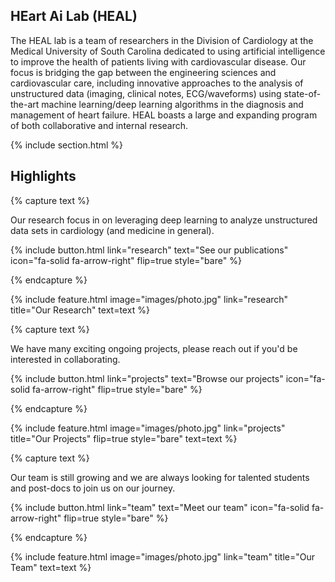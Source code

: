 ---
---

## **HE**art **A**i **L**ab (**HEAL**)

The HEAL lab is a team of researchers in the Division of Cardiology at the Medical University of South Carolina dedicated to using artificial intelligence to improve the health of patients living with cardiovascular disease. Our focus is bridging the gap between the engineering sciences and cardiovascular care, including innovative approaches to the analysis of unstructured data (imaging, clinical notes, ECG/waveforms) using state-of-the-art machine learning/deep learning algorithms in the diagnosis and management of heart failure. HEAL boasts a large and expanding program of both collaborative and internal research.

{% include section.html %}

## Highlights

{% capture text %}

Our research focus in on leveraging deep learning to analyze unstructured data sets in cardiology (and medicine in general). 

{%
  include button.html
  link="research"
  text="See our publications"
  icon="fa-solid fa-arrow-right"
  flip=true
  style="bare"
%}

{% endcapture %}

{%
  include feature.html
  image="images/photo.jpg"
  link="research"
  title="Our Research"
  text=text
%}

{% capture text %}

We have many exciting ongoing projects, please reach out if you'd be interested in collaborating.

{%
  include button.html
  link="projects"
  text="Browse our projects"
  icon="fa-solid fa-arrow-right"
  flip=true
  style="bare"
%}

{% endcapture %}

{%
  include feature.html
  image="images/photo.jpg"
  link="projects"
  title="Our Projects"
  flip=true
  style="bare"
  text=text
%}

{% capture text %}

Our team is still growing and we are always looking for talented students and post-docs to join us on our journey.

{%
  include button.html
  link="team"
  text="Meet our team"
  icon="fa-solid fa-arrow-right"
  flip=true
  style="bare"
%}

{% endcapture %}

{%
  include feature.html
  image="images/photo.jpg"
  link="team"
  title="Our Team"
  text=text
%}
